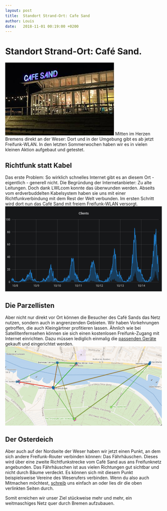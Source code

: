 ```yaml
---
layout: post
title:  Standort Strand-Ort: Cafe Sand
author: Louis
date:   2018-11-01 00:19:00 +0200
---
```

<!--- date:   2018-11-15 00:19:00 +0200 --->

# Standort Strand-Ort: Café Sand.
<img src="/blog/files/2018-11-15/cafe_sand_beleuchtet.jpg" style="max-height:400px">
Mitten im Herzen Bremens direkt an der Weser: Dort und in der Umgebung gibt es ab jetzt Freifunk-WLAN. In den letzten Sommerwochen haben wir es in vielen kleinen Aktion aufgebaut und getestet.

## Richtfunk statt Kabel
Das erste Problem: So wirklich schnelles Internet gibt es an diesem Ort - eigentlich - generell nicht. Die Begründung der Internetanbieter: Zu alte Leitungen.
Doch dank LWLcom konnte das überwunden werden. Abseits vom erdverbuddelten Kabelsystem haben sie uns mit einer Richtfunkverbindung mit dem Rest der Welt verbunden.
Im ersten Schritt wird dort nun das Café Sand mit freiem Freifunk-WLAN versorgt.
<a href="/blog/files/2018-11-15/clients_grafana.png"><img src="/blog/files/2018-11-15/clients_grafana.png" alt="unify ist gut belegt" style="max-height:400px"></a>

## Die Parzellisten
Aber nicht nur direkt vor Ort können die Besucher des Café Sands das Netz nutzen, sondern auch in angrenzenden Gebieten. Wir haben Vorkehrungen getroffen, die auch Kleingärtner profitieren lassen. Ähnlich wie bei Satellitenfernsehen können sie sich einen kostenlosen Freifunk-Zugang mit Internet einrichten. Dazu müssen lediglich einmalig die
[passenden Geräte](https://wiki.bremen.freifunk.net/Anleitungen/Firmware/Flashen#auswahl-der-hardware_richtfunk-f%C3%BCr-den-au%C3%9Fenbereich) gekauft und eingerichtet werden.
<a href="/blog/files/2018-11-15/cafesand_braungruen.png"><img src="/blog/files/2018-11-15/cafesand_braungruen.png" alt="screenshot1" style="max-height:400px"></a>

## Der Osterdeich
Aber auch auf der Nordseite der Weser haben wir jetzt einen Punkt, an dem sich andere Freifunk-Router verbinden können: Das Fährhäuschen.
Dieses wird über eine zweite Richtfunkstrecke vom Café Sand aus ans Freifunknetz angebunden.
Das Fährhäuschen ist aus vielen Richtungen gut sichtbar und nicht durch Bäume verdeckt.
Es können sich mit diesem Punkt beispielsweise Vereine des Weserufers verbinden.
Wenn du also auch Mitmachen möchtest, [schreib](mailto:info@bremen.freifunk.net) uns einfach an oder lies dir die oben verlinkten Seiten durch.

<!---
<a href="/blog/files/2018-11-15/screenshot_nice1_5von7.png"><img src="/blog/files/2018-11-15/screenshot_nice1_5von7.png" alt="unify ist gut belegt" style="max-height:400px"></a>
--->

Somit erreichen wir unser Ziel stückweise mehr und mehr, ein weitmaschiges Netz quer durch Bremen aufzubauen.
